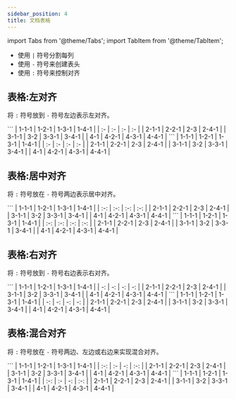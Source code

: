 ```yaml
---
sidebar_position: 4
title: 文档表格
---
```


import Tabs from '@theme/Tabs';
import TabItem from '@theme/TabItem';

- 使用 `|` 符号分割每列
- 使用 `-` 符号来创建表头
- 使用 `:` 符号来控制对齐

## 表格:左对齐

将 `:` 符号放到 `-` 符号左边表示左对齐。

<Tabs>
<TabItem value="markdown" label="实现语法">
```
|   1-1-1   |   1-2-1   |   1-3-1   |   1-4-1   |
|   :-      |   :-      |   :-      |   :-      |
|   2-1-1   |   2-2-1   |   2-3     |   2-4-1   |
|   3-1-1   |   3-2     |   3-3-1   |   3-4-1   |
|   4-1     |   4-2-1   |   4-3-1   |   4-4-1   |
```
</TabItem>
<TabItem value="preview" label="效果预览">
|   1-1-1   |   1-2-1   |   1-3-1   |   1-4-1   |
|   :-      |   :-      |   :-      |   :-      |
|   2-1-1   |   2-2-1   |   2-3     |   2-4-1   |
|   3-1-1   |   3-2     |   3-3-1   |   3-4-1   |
|   4-1     |   4-2-1   |   4-3-1   |   4-4-1   |
</TabItem>
</Tabs>

## 表格:居中对齐

将 `:` 符号放在 `-` 符号两边表示居中对齐。

<Tabs>
<TabItem value="markdown" label="实现语法">
```
|   1-1-1   |   1-2-1   |   1-3-1   |   1-4-1   |
|   :-:     |   :-:     |   :-:     |   :-:     |
|   2-1-1   |   2-2-1   |   2-3     |   2-4-1   |
|   3-1-1   |   3-2     |   3-3-1   |   3-4-1   |
|   4-1     |   4-2-1   |   4-3-1   |   4-4-1   |
```
</TabItem>
<TabItem value="preview" label="效果预览">
|   1-1-1   |   1-2-1   |   1-3-1   |   1-4-1   |
|   :-:     |   :-:     |   :-:     |   :-:     |
|   2-1-1   |   2-2-1   |   2-3     |   2-4-1   |
|   3-1-1   |   3-2     |   3-3-1   |   3-4-1   |
|   4-1     |   4-2-1   |   4-3-1   |   4-4-1   |
</TabItem>
</Tabs>

## 表格:右对齐

将 `:` 符号放到 `-` 符号右边表示右对齐。

<Tabs>
<TabItem value="markdown" label="实现语法">
```
|   1-1-1   |   1-2-1   |   1-3-1   |   1-4-1   |
|   -:      |   -:      |   -:      |   -:      |
|   2-1-1   |   2-2-1   |   2-3     |   2-4-1   |
|   3-1-1   |   3-2     |   3-3-1   |   3-4-1   |
|   4-1     |   4-2-1   |   4-3-1   |   4-4-1   |
```
</TabItem>
<TabItem value="preview" label="效果预览">
|   1-1-1   |   1-2-1   |   1-3-1   |   1-4-1   |
|   -:      |   -:      |   -:      |   -:      |
|   2-1-1   |   2-2-1   |   2-3     |   2-4-1   |
|   3-1-1   |   3-2     |   3-3-1   |   3-4-1   |
|   4-1     |   4-2-1   |   4-3-1   |   4-4-1   |
</TabItem>
</Tabs> 

## 表格:混合对齐

将 `:` 符号放在 `-` 符号两边、左边或右边来实现混合对齐。

<Tabs>
<TabItem value="markdown" label="实现语法">
```
|   1-1-1   |   1-2-1   |   1-3-1   |   1-4-1   |
|   :-:     |   :-      |   -:      |   :-:     |
|   2-1-1   |   2-2-1   |   2-3     |   2-4-1   |
|   3-1-1   |   3-2     |   3-3-1   |   3-4-1   |
|   4-1     |   4-2-1   |   4-3-1   |   4-4-1   |
```
</TabItem>
<TabItem value="preview" label="效果预览">
|   1-1-1   |   1-2-1   |   1-3-1   |   1-4-1   |
|   :-:     |   :-      |   -:      |   :-:     |
|   2-1-1   |   2-2-1   |   2-3     |   2-4-1   |
|   3-1-1   |   3-2     |   3-3-1   |   3-4-1   |
|   4-1     |   4-2-1   |   4-3-1   |   4-4-1   |
</TabItem>
</Tabs>